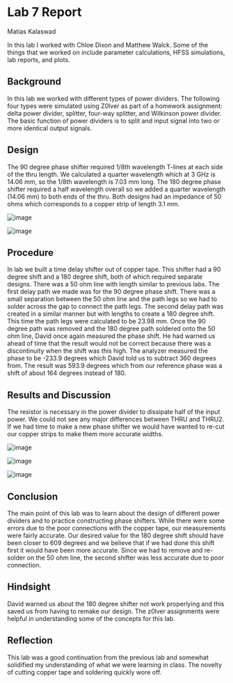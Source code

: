 # Lab 7 Report
Matias Kalaswad

In this lab I worked with Chloe Dixon and Matthew Walck. Some of the things that we worked on include parameter calculations, HFSS simulations, lab reports, and plots.

## Background
In this lab we worked with different types of power dividers. The following four types were simulated using Z0lver as part of a homework assignment: delta power divider, splitter, four-way splitter, and Wilkinson power divider. The basic function of power dividers is to split and input signal into two or more identical output signals.

## Design
The 90 degree phase shifter required 1/8th wavelength T-lines at each side of the thru length. We calculated a quarter wavelength which at 3 GHz is 14.06 mm, so the 1/8th wavelength is 7.03 mm long. The 180 degree phase shifter required a half wavelength overall so we added a quarter wavelength (14.06 mm) to both ends of the thru. Both designs had an impedance of 50 ohms which corresponds to a copper strip of length 3.1 mm.

![image](https://github.com/CourseReps/ECEN452-Spring2016/blob/master/Students/kalaswad/Lab7/Lab7WilkinsonPowerDividerHFSS.png)

![image](https://github.com/CourseReps/ECEN452-Spring2016/blob/master/Students/kalaswad/Lab7/Lab7WilkinsonPowerDividerParameters.png)

## Procedure
In lab we built a time delay shifter out of copper tape. This shifter had a 90 degree shift and a 180 degree shift, both of which required separate designs. There was a 50 ohm line with length similar to previous labs. The first delay path we made was for the 90 degree phase shift. There was a small separation between the 50 ohm line and the path legs so we had to solder across the gap to connect the path legs. The second delay path was created in a similar manner but with lengths to create a 180 degree shift. This time the path legs were calculated to be 23.98 mm. Once the 90 degree path was removed and the 180 degree path soldered onto the 50 ohm line, David once again measured the phase shift. He had warned us ahead of time that the result would not be correct because there was a discontinuity when the shift was this high. The analyzer measured the phase to be -233.9 degrees which David told us to subtract 360 degrees from. The result was 593.9 degrees which from our reference phase was a shift of about 164 degrees instead of 180.

## Results and Discussion
The resistor is necessary in the power divider to dissipate half of the input power. We could not see any major differences between THRU and THRU2. If we had time to make a new phase shifter we would have wanted to re-cut our copper strips to make them more accurate widths.

![image](https://github.com/CourseReps/ECEN452-Spring2016/blob/master/Students/kalaswad/Lab7/Wilkinson_Magnitude2.png)

![image](https://github.com/CourseReps/ECEN452-Spring2016/blob/master/Students/kalaswad/Lab7/Phase_Shifter_S11.png)

![image](https://github.com/CourseReps/ECEN452-Spring2016/blob/master/Students/kalaswad/Lab7/Phase_Shifter_S21.png)

## Conclusion
The main point of this lab was to learn about the design of different power dividers and to practice constructing phase shifters.  While there were some errors due to the poor connections with the copper tape, our measurements were fairly accurate.  Our desired value for the 180 degree shift should have been closer to 609 degrees and we believe that if we had done this shift first it would have been more accurate.  Since we had to remove and re-solder on the 50 ohm line, the second shifter was less accurate due to poor connection.

## Hindsight
David warned us about the 180 degree shifter not work properlying and this saved us from having to remake our design. The z0lver assignments were helpful in understanding some of the concepts for this lab.

## Reflection
This lab was a good continuation from the previous lab and somewhat solidified my understanding of what we were learning in class. The novelty of cutting copper tape and soldering quickly wore off.

